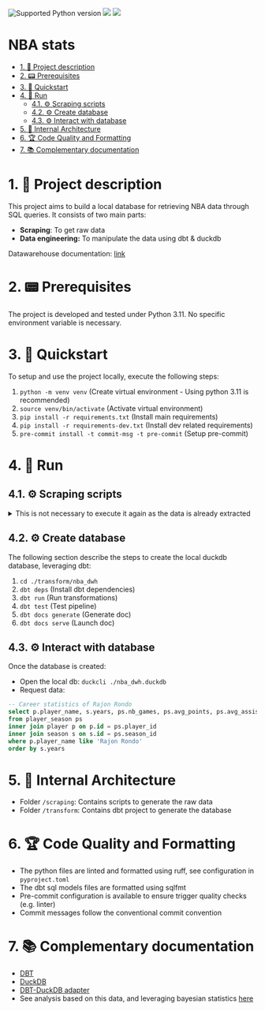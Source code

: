 <img src="https://img.shields.io/badge/python-3.11-blue" alt="Supported Python version"> <img src="https://img.shields.io/static/v1?logo=dbt&label=dbt&message=1.8&color=blue"> <img src="https://img.shields.io/static/v1?logo=duckdb&label=duckdb&message=1.0.0&color=blue">

# NBA stats

- [1. 💬 Project description](#1--project-description)
- [2. 📟 Prerequisites](#2--prerequisites)
- [3. 🔌 Quickstart](#3--quickstart)
- [4. 🚀 Run](#4--run)
  - [4.1. ⚙️ Scraping scripts](#41-️-scraping-scripts)
  - [4.2. ⚙️ Create database](#42-️-create-database)
  - [4.3. ⚙️ Interact with database](#43-️-interact-with-database)
- [5. 🔗 Internal Architecture](#5--internal-architecture)
- [6. 🏆 Code Quality and Formatting](#6--code-quality-and-formatting)
- [7. 📚 Complementary documentation](#7--complementary-documentation)


# 1. 💬 Project description

This project aims to build a local database for retrieving NBA data through SQL queries. It consists of two main parts:
- **Scraping**: To get raw data
- **Data engineering:** To manipulate the data using dbt & duckdb

Datawarehouse documentation: [link](https://pdgarden.github.io/nba-stats/)


# 2. 📟 Prerequisites

The project is developed and tested under Python 3.11. No specific environment variable is necessary.


# 3. 🔌 Quickstart

To setup and use the project locally, execute the following steps:

1. `python -m venv venv` (Create virtual environment - Using python 3.11 is recommended)
1. `source venv/bin/activate` (Activate virtual environment)
2. `pip install -r requirements.txt` (Install main requirements)
3. `pip install -r requirements-dev.txt` (Install dev related requirements)
4. `pre-commit install -t commit-msg -t pre-commit` (Setup pre-commit)


# 4. 🚀 Run

## 4.1. ⚙️ Scraping scripts
<details>
  <summary>This is not necessary to execute it again as the data is already extracted</summary>

- `cd ./scraping`
- Generate `game_schedule.csv` : `python get_games_schedule.py`
- Generate `game_boxscore.csv` : `python get_games_boxscore.py`

> The generated data is then transferred to the sources of the dbt project: `cp ./scraping/data/*.parquet ./transform/nba_dwh/local_source/`

</details>

## 4.2. ⚙️ Create database

The following section describe the steps to create the local duckdb database, leveraging dbt:

1. `cd ./transform/nba_dwh`
2. `dbt deps` (Install dbt dependencies)
3. `dbt run` (Run transformations)
4. `dbt test` (Test pipeline)
5. `dbt docs generate` (Generate doc)
6. `dbt docs serve` (Launch doc)


## 4.3. ⚙️ Interact with database

Once the database is created:
- Open the local db: `duckcli ./nba_dwh.duckdb`
- Request data:

```sql
-- Career statistics of Rajon Rondo
select p.player_name, s.years, ps.nb_games, ps.avg_points, ps.avg_assists
from player_season ps
inner join player p on p.id = ps.player_id
inner join season s on s.id = ps.season_id
where p.player_name like 'Rajon Rondo'
order by s.years
```

# 5. 🔗 Internal Architecture

- Folder `/scraping`: Contains scripts to generate the raw data
- Folder `/transform`: Contains dbt project to generate the database


# 6. 🏆 Code Quality and Formatting

- The python files are linted and formatted using ruff, see configuration in `pyproject.toml`
- The dbt sql models files are formatted using sqlfmt
- Pre-commit configuration is available to ensure trigger quality checks (e.g. linter)
- Commit messages follow the conventional commit convention


# 7. 📚 Complementary documentation

- [DBT](https://docs.getdbt.com/docs/collaborate/documentation)
- [DuckDB](https://duckdb.org/docs/)
- [DBT-DuckDB adapter](https://github.com/duckdb/dbt-duckdb)
- See analysis based on this data, and leveraging bayesian statistics [here](https://pdgarden.github.io/nba-stats-eda/eda_nba_players_accuracy_evolution.html)